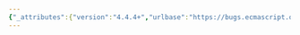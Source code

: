 ```yaml
---
{"_attributes":{"version":"4.4.4+","urlbase":"https://bugs.ecmascript.org/","maintainer":"dherman@mozilla.com"},"bug":{"bug_id":4023,"creation_ts":"2015-02-20 08:53:00 -0800","short_desc":"18.2.1.2: \"is call with\"","delta_ts":"2015-03-04 18:58:14 -0800","product":"Draft for 6th Edition","component":"editorial issue","version":"Rev 34: February 20, 2015 Release Candidate 1","rep_platform":"All","op_sys":"All","bug_status":"RESOLVED","resolution":"FIXED","priority":"Normal","bug_severity":"normal","everconfirmed":true,"reporter":{"uid":"jmdyck","name":"Michael Dyck"},"assigned_to":{"uid":"allen","name":"Allen Wirfs-Brock"},"long_desc":[{"commentid":13193,"comment_count":0,"who":{"uid":"jmdyck","name":"Michael Dyck"},"bug_when":"2015-02-20 08:53:25 -0800","thetext":"In 18.2.1.2 \"Runtime Semantics: EvalDeclarationInstantiation(...)\",\nthe preamble says:\n    When the abstract operation EvalDeclarationInstantiation is call with\n    arguments ...\n\ns|call|called|"},{"commentid":13310,"comment_count":1,"who":{"uid":"allen","name":"Allen Wirfs-Brock"},"bug_when":"2015-02-24 13:50:46 -0800","thetext":"fixed in rev35 editor's draft"},{"commentid":13492,"comment_count":2,"who":{"uid":"allen","name":"Allen Wirfs-Brock"},"bug_when":"2015-03-04 18:58:14 -0800","thetext":"fixed in rev35"}]}}
---
```

